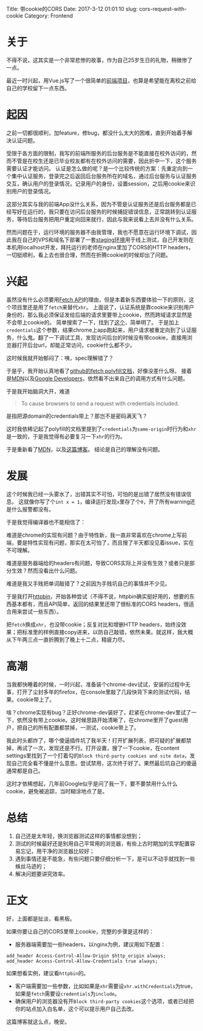 Title:    带cookie的CORS
Date:     2017-3-12 01:01:10
slug:     cors-request-with-cookie
Category: Frontend

# 关于

不得不说，这其实是一个非常悲惨的故事，作为自己25岁生日的礼物，稍微惨了一点。

最近一时兴起，用Vue.js写了一个很简单的[前端项目](https://github.com/huiyiqun/iptv)，也算是希望能在离校之前给自己的学校留下一点东西。

# 起因

之前一切都很顺利，加feature，修bug，都没什么太大的困难，直到开始着手解决认证问题。

受限于各方面的限制，我写的前端所服务的后台服务是不能直接在校外访问的，然而不管是在校生还是已毕业校友都有在校外访问的需要，因此折中一下，这个服务需要认证才能访问。
认证是怎么做的呢？是一个比较传统的方案：先重定向到一个集中认证服务，登录完之后返回后台服务所在的域名，通过后台服务与认证服务交互，确认用户的登录情况，记录用户的身份，设置session，之后用cookie来识别用户的登录情况。

这部分其实与我的前端App没什么关系，因为不管是认证服务还是后台服务都是已经写好在运行的，我只要在访问后台服务的时候捕捉错误信息，正常跳转到认证服务，等待后台服务把用户重定向回来就行，因此与我来说看上去并没有什么关系。

然而问题在于，运行环境的服务器不由我管理，我也不愿意在运行环境下调试，因此我在自己的VPS和域名下部署了一套[staging环境](https://iptv.huiyiqun.me/)用于线上测试，自己开发则在本机用localhost开发，拜托运行的老师在nginx里加了CORS的HTTP headers，一切挺顺利，看上去也很合理，然而在折腾cookie的时候却出了问题。

# 兴起

虽然没有什么必须要用[Fetch API](https://fetch.spec.whatwg.org/)的理由，但是本着新东西要体验一下的原则，这个项目里还是用了`fetch`来替代`xhr`。
上面说了，认证系统是靠cookie来识别用户身份的，那么我必须保证发给后端的请求里要带上cookie，然而跨域请求显然是不会带上cookie的。
简单搜索了一下，找到了[这个](https://fetch.spec.whatwg.org/#cors-protocol-and-credentials)，简单明了。
于是加上`credentials`这个参数，结果chrome上app跑起来，用户请求被重定向到了认证服务，什么鬼。翻了一下调试工具，发现访问后台的时候没有带cookie，直接用浏览器打开后台url，却能正常访问，cookie什么都不少。

这时候我就开始郁闷了：咦，spec理解错了？

于是乎，我开始认真地看了[github的fetch polyfill文档](https://github.github.io/fetch/)，好像没差什么呀。
接着是[MDN](https://developer.mozilla.org/en-US/docs/Web/API/Fetch_API/Using_Fetch)以及[Google Developers](https://developers.google.com/web/updates/2015/03/introduction-to-fetch)，依然看不出来自己的调用方式有什么问题。

于是我开始脑洞大开，难道

> To cause browsers to send a request with credentials included.

是指把源domain的credentials带上？那岂不是密码满天飞？

这时我依稀记起了polyfill的文档里提到了`credentials`为`same-origin`时行为和`xhr`是一致的，于是我觉得有必要复习一下`xhr`的行为。

于是重新看了[MDN](https://developer.mozilla.org/en-US/docs/Web/API/XMLHttpRequest/withCredentials)，以及[这篇博客](https://quickleft.com/blog/cookies-with-my-cors/)。
结论是自己的理解没有问题。

# 发展

这个时候我已经一头雾水了，出错其实不可怕，可怕的是出错了居然没有错误信息。
这就像你写了个`int x = 1`，编译运行发现`x`里存了个`0`，开了所有warning还是什么报警都没有。

于是我觉得编译器也不能相信了：

难道是chrome的实现有问题？由于特性新，我一直非常喜欢在chrome上写前端，要是特性实现有问题，那实在太可怕了，而且搜了半天都没见着issue，实在不可理解。

难道是服务器端给的headers有问题，导致CORS实际上并没有生效？或者只是部分生效？然而没看出什么问题。

难道是我又手贱把单词敲错了？之前因为手贱坑自己的事情并不少见。

于是我打开[httpbin](https://httpbin.org)，开始各种尝试（不得不说，httpbin确实挺好用的，想要的东西基本都有，而且API简单，返回的结果里还带了很标准的CORS headers，很适合用来尝试一些东西）。

把`fetch`换成`xhr`，也没带cookie；反复对比和增删HTTP headers，始终没效果；把标准里的样例直接copy进来，以防自己敲错，依然未果。就这样，我大概从下午两三点一直折腾到了晚上十二点，精疲力尽。

# 高潮

当我都快睡着的时候，一时兴起，准备装个chrome-dev试试，安装的过程中无事，打开了尘封多年的firefox，在console里敲了几段快背下来的测试代码，结果。cookie带上了。

啥？chrome实现有bug？正好chrome-dev装好了，赶紧在chrome-dev里试了一下，依然没有带上cookie。这时候思路开始清晰了，在chrome里开了guest用户，把自己的所有配置都禁掉，一测试，cookie带上了。

我此时头都炸了，哪个傻逼插件坑了我半天！打开扩展列表，把可疑的扩展都禁掉，再试了一次，发现还是不行。打开设置，搜了一下cookie，在content settings里找到了一个打着勾的`Block third-party cookies and site data`，发现自己完全看不懂是什么意思。尝试禁用，这次终于好了。果然最后坑自己的傻逼通常都是自己。

这时才依稀想起，几年前Google似乎是问了我一下，要不要禁用什么什么cookie，避免被追踪，当时糊涂地点了是。

# 总结

1. 自己还是太年轻，换浏览器测试这样的事情都没想到；
2. 测试的时候最好还是别用自己平常用的浏览器，有些上古时期加的玄学配置容易忘记，用干净的浏览器比较好；
3. 遇到事情还是不能急，有些问题只要仔细分析一下，是可以不动手就找到一些蛛丝马迹的；
4. 解决问题要讲究效率。

# 正文

好，上面都是扯淡，看黑板。

如果你要让自己的CORS里带上cookie，完整的步骤是这样的：

* 服务器端需要加一些headers，以nginx为例，建议用如下配置：

```nginx
add_header Access-Control-Allow-Origin $http_origin always;
add_header Access-Control-Allow-Credentials true always;
```

如果想看实例，建议看`httpbin`的。

* 客户端需要加一些参数，比如如果是`xhr`需要设`xhr.withCredentials`为true，如果是`fetch`需要设`credentials`为`include`。
* 确保用户的浏览器没有开`Block third-party cookies`这个选项，或者已经把你的站点加入白名单，这个可以提示用户自己去改。

这篇博客就这么点，晚安。
